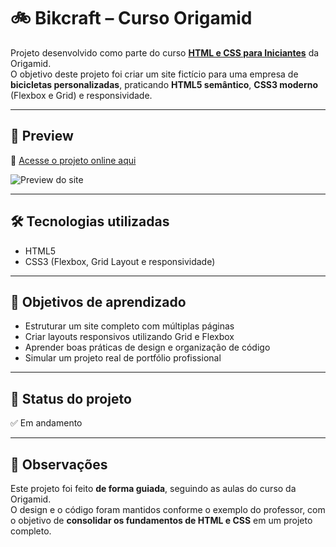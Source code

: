 # 🚲 Bikcraft – Curso Origamid

Projeto desenvolvido como parte do curso **[HTML e CSS para Iniciantes](https://www.origamid.com/curso/html-e-css-para-iniciantes/)** da Origamid.  
O objetivo deste projeto foi criar um site fictício para uma empresa de **bicicletas personalizadas**, praticando **HTML5 semântico**, **CSS3 moderno** (Flexbox e Grid) e responsividade.

---

## 🚀 Preview

🔗 [Acesse o projeto online aqui](https://www.origamid.com/projetos/bikcraft/)  

![Preview do site](./screenshot.png)  

---

## 🛠 Tecnologias utilizadas

- HTML5  
- CSS3 (Flexbox, Grid Layout e responsividade)  

---

## 🎯 Objetivos de aprendizado

- Estruturar um site completo com múltiplas páginas  
- Criar layouts responsivos utilizando Grid e Flexbox  
- Aprender boas práticas de design e organização de código  
- Simular um projeto real de portfólio profissional  

---

## 📂 Status do projeto

✅ Em andamento  

---

## 📝 Observações

Este projeto foi feito **de forma guiada**, seguindo as aulas do curso da Origamid.  
O design e o código foram mantidos conforme o exemplo do professor, com o objetivo de **consolidar os fundamentos de HTML e CSS** em um projeto completo.  
